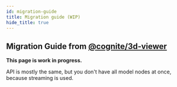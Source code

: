 ```yaml
---
id: migration-guide
title: Migration guide (WIP)
hide_title: true
---
```


## Migration Guide from [@cognite/3d‑viewer](https://github.com/cognitedata/3d-viewer)

**This page is work in progress.**

API is mostly the same, but you don't have all model nodes at once,
because streaming is used. 

<!--- TODO: write migration guide --->
<!--- notes:
* Cognite3DViewer.getIntersectionFromPixel doesn't have the model param
* Cognite3DViewer.clearCache is not supported
* Cognite3DViewer.addModel now can return any supported model type, not only cad. For cad use addCadModel

# Cognite3DModel
* model getBoundingBox doesn't support nodeId parameter - use getBoundingBoxFromCdf 
* hideAllNodes doesn't support makeGray arg
* iterateNodes is not supported
* iterateSubtree is not supported
* getSubtreeNodeIds is not supported
--->

